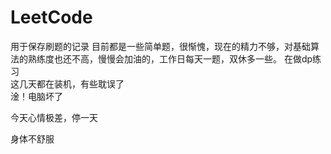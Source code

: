 # LeetCode
用于保存刷题的记录
目前都是一些简单题，很惭愧，现在的精力不够，对基础算法的熟练度也还不高，慢慢会加油的，工作日每天一题，双休多一些。
在做dp练习  
这几天都在装机，有些耽误了  
淦！电脑坏了

今天心情极差，停一天

身体不舒服
